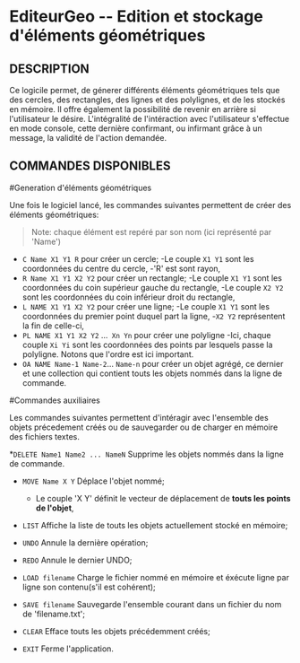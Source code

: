 EditeurGeo -- Edition et stockage d'éléments géométriques
==========================================================

## DESCRIPTION

Ce logicile permet, de génerer différents éléments géométriques tels que des cercles,
des rectangles, des lignes et des polylignes, et de les stockés en mémoire. Il offre également la possibilité
de revenir en arrière si l'utilisateur le désire. L'intégralité de l'intéraction avec l'utilisateur 
s'effectue en mode console, cette dernière confirmant, ou infirmant grâce à un message, la validité de
l'action demandée.

## COMMANDES DISPONIBLES

#Generation d'éléments géométriques

Une fois le logiciel lancé, les commandes suivantes permettent de créer des éléments géométriques:

>Note: chaque élément est repéré par son nom (ici représenté par 'Name')

 * `C Name X1 Y1 R` pour créer un cercle;
	-Le couple `X1 Y1` sont les coordonnées du centre du cercle,
	-'R' est sont rayon,
 * `R Name X1 Y1 X2 Y2` pour créer un rectangle;
	-Le couple `X1 Y1` sont les coordonnées du coin supérieur gauche du rectangle,
	-Le couple `X2 Y2` sont les coordonnées du coin inférieur droit du rectangle,
 * `L NAME X1 Y1 X2 Y2` pour créer une ligne;
	-Le couple `X1 Y1` sont les coordonnées du premier point duquel part la ligne,
	-`X2 Y2` représentent la fin de celle-ci,
 * `PL NAME X1 Y1 X2 Y2` ...` Xn Yn` pour créer une polyligne
	-Ici, chaque couple `Xi Yi` sont les coordonnées des points par lesquels passe la polyligne.
	Notons que l'ordre est ici important.
 * `OA NAME Name-1 Name-2`... `Name-n` pour créer un objet agrégé, ce dernier et une collection qui contient
 touts les objets nommés dans la ligne de commande.

#Commandes auxiliaires

Les commandes suivantes permettent d'intéragir avec l'ensemble des objets précedement créés ou de sauvegarder ou
de charger en mémoire des fichiers textes.

 *`DELETE Name1 Name2 ... NameN` Supprime les objets nommés dans la ligne de commande.
  

 * `MOVE Name X Y` Déplace l'objet nommé;
   - Le couple 'X Y' définit le vecteur de déplacement de **touts les points de l'objet**,
   
 * `LIST` Affiche la liste de touts les objets actuellement stocké en mémoire;

 * `UNDO` Annule la dernière opération;

 * `REDO` Annule le dernier UNDO;

 * `LOAD filename` Charge le fichier nommé en mémoire et éxécute ligne par ligne son contenu(s'il est 
 cohérent);
   
* `SAVE filename` Sauvegarde l'ensemble courant dans un fichier du nom de 'filename.txt';  

* `CLEAR` Efface touts les objets précédemment créés;

* `EXIT` Ferme l'application.
